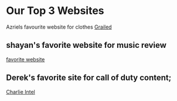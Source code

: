 # Our Top 3 Websites



Azriels favourite website for clothes
[Grailed](https://www.grailed.com/)
## shayan's favorite website for music review

[favorite website](https://pitchfork.com/)

## Derek's favorite site for call of duty content;

[Charlie Intel](https://www.charlieintel.com/)
